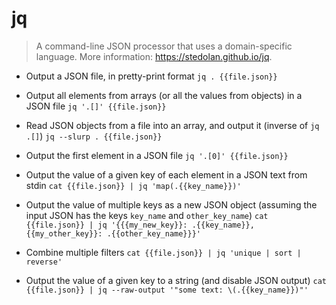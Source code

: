 # jq
> A command-line JSON processor that uses a domain-specific language.
> More information: <https://stedolan.github.io/jq>.

- Output a JSON file, in pretty-print format
`jq . {{file.json}}`

- Output all elements from arrays (or all the values from objects) in a JSON file
`jq '.[]' {{file.json}}`

- Read JSON objects from a file into an array, and output it (inverse of `jq .[]`)
`jq --slurp . {{file.json}}`

- Output the first element in a JSON file
`jq '.[0]' {{file.json}}`

- Output the value of a given key of each element in a JSON text from stdin
`cat {{file.json}} | jq 'map(.{{key_name}})'`

- Output the value of multiple keys as a new JSON object (assuming the input JSON has the keys `key_name` and `other_key_name`)
`cat {{file.json}} | jq '{{{my_new_key}}: .{{key_name}}, {{my_other_key}}: .{{other_key_name}}}'`

- Combine multiple filters
`cat {{file.json}} | jq 'unique | sort | reverse'`

- Output the value of a given key to a string (and disable JSON output)
`cat {{file.json}} | jq --raw-output '"some text: \(.{{key_name}})"'`
